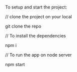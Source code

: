 To setup and start the project:

// clone the project on your local

git clone the repo

// To install the dependencies

npm i

// To run the app on node server

npm start